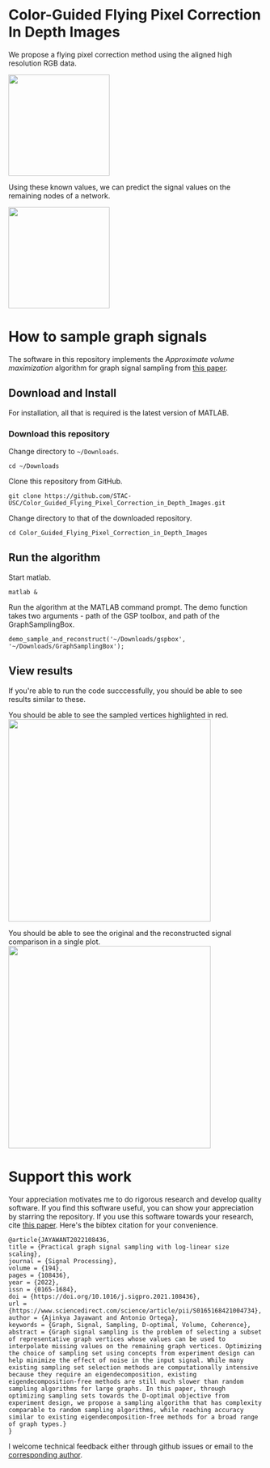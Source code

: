 # Color-Guided Flying Pixel Correction In Depth Images

We propose a flying pixel correction method using the aligned high resolution RGB data.  

<img src="figures/samples.png" alt="" width="200">

Using these known values, we can predict the signal values on the remaining nodes of a network.

<img src="figures/signal.png" alt="" width="200">

# How to sample graph signals

The software in this repository implements the *Approximate volume maximization* algorithm for graph signal sampling from [this paper](https://www.sciencedirect.com/science/article/pii/S0165168421004734).

## Download and Install

For installation, all that is required is the latest version of MATLAB.

### Download this repository

Change directory to `~/Downloads`.
```
cd ~/Downloads
```

Clone this repository from GitHub.
```
git clone https://github.com/STAC-USC/Color_Guided_Flying_Pixel_Correction_in_Depth_Images.git
```

Change directory to that of the downloaded repository.
```
cd Color_Guided_Flying_Pixel_Correction_in_Depth_Images
```

## Run the algorithm

Start matlab.
```
matlab &
```

Run the algorithm at the MATLAB command prompt. The demo function takes two arguments - path of the GSP toolbox, and path of the GraphSamplingBox.
```
demo_sample_and_reconstruct('~/Downloads/gspbox', '~/Downloads/GraphSamplingBox');
```

## View results
If you're able to run the code succcessfully, you should be able to see results similar to these.

You should be able to see the sampled vertices highlighted in red.
<img src="figures/samples_from_simulation.png" alt="" width="400">

You should be able to see the original and the reconstructed signal comparison in a single plot.
<img src="figures/original_reconstructed_signal_superimpose.png" alt="" width="400">

# Support this work

Your appreciation motivates me to do rigorous research and develop quality software. If you find this software useful, you can show your appreciation by starring the repository. If you use this software towards your research, cite [this paper](https://www.sciencedirect.com/science/article/pii/S0165168421004734). Here's the bibtex citation for your convenience.

```
@article{JAYAWANT2022108436,
title = {Practical graph signal sampling with log-linear size scaling},
journal = {Signal Processing},
volume = {194},
pages = {108436},
year = {2022},
issn = {0165-1684},
doi = {https://doi.org/10.1016/j.sigpro.2021.108436},
url = {https://www.sciencedirect.com/science/article/pii/S0165168421004734},
author = {Ajinkya Jayawant and Antonio Ortega},
keywords = {Graph, Signal, Sampling, D-optimal, Volume, Coherence},
abstract = {Graph signal sampling is the problem of selecting a subset of representative graph vertices whose values can be used to interpolate missing values on the remaining graph vertices. Optimizing the choice of sampling set using concepts from experiment design can help minimize the effect of noise in the input signal. While many existing sampling set selection methods are computationally intensive because they require an eigendecomposition, existing eigendecomposition-free methods are still much slower than random sampling algorithms for large graphs. In this paper, through optimizing sampling sets towards the D-optimal objective from experiment design, we propose a sampling algorithm that has complexity comparable to random sampling algorithms, while reaching accuracy similar to existing eigendecomposition-free methods for a broad range of graph types.}
}
```

I welcome technical feedback either through github issues or email to the [corresponding author](https://arxiv.org/pdf/2102.10506.pdf).
